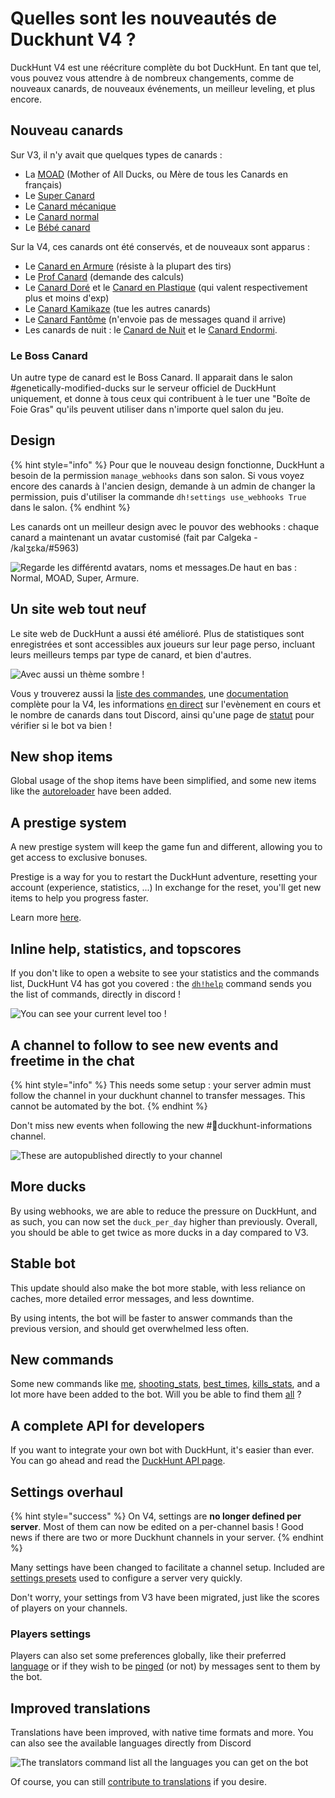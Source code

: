 # Quelles sont les nouveautés de Duckhunt V4 ?

DuckHunt V4 est une réécriture complète du bot DuckHunt. En tant que tel, vous pouvez vous attendre à de nombreux changements, comme de nouveaux canards, de nouveaux événements, un meilleur leveling, et plus encore.

## Nouveau canards

Sur V3, il n'y avait que quelques types de canards :

* La [MOAD](players-guide/types-of-ducks.md#moad-mother-of-all-ducks) \(Mother of All Ducks, ou Mère de tous les Canards en français\)
* Le [Super Canard](players-guide/types-of-ducks.md#super-ducks)
* Le [Canard mécanique](players-guide/types-of-ducks.md#mechanical)
* Le [Canard normal](players-guide/types-of-ducks.md#normal-ducks)
* Le [Bébé canard](players-guide/types-of-ducks.md#baby)

Sur la V4, ces canards ont été conservés, et de nouveaux sont apparus :

* Le [Canard en Armure](players-guide/types-of-ducks.md#canards-en-armure) \(résiste à la plupart des tirs\)
* Le [Prof Canard](players-guide/types-of-ducks.md#prof-pr-duck) \(demande des calculs\)
* Le [Canard Doré](players-guide/types-of-ducks.md#canard-dore) et le [Canard en Plastique](players-guide/types-of-ducks.md#canard-en-plastique) \(qui valent respectivement plus et moins d'exp\)
* Le [Canard Kamikaze](players-guide/types-of-ducks.md#kamikaze) \(tue les autres canards\)
* Le [Canard Fantôme](players-guide/types-of-ducks.md#canard-fantome) \(n'envoie pas de messages quand il arrive\)
* Les canards de nuit : le [Canard de Nuit](players-guide/types-of-ducks.md#canard-de-la-nuit) et le [Canard Endormi](players-guide/types-of-ducks.md#canard-de-la-nuit).

### Le Boss Canard

Un autre type de canard est le Boss Canard. Il apparait dans le salon \#genetically-modified-ducks sur le serveur officiel de DuckHunt uniquement, et donne à tous ceux qui contribuent à le tuer une "Boîte de Foie Gras" qu'ils peuvent utiliser dans n'importe quel salon du jeu.

## Design

{% hint style="info" %}
Pour que le nouveau design fonctionne, DuckHunt a besoin de la permission `manage_webhooks` dans son salon. Si vous voyez encore des canards à l'ancien design, demande à un admin de changer la permission, puis d'utiliser la commande  `dh!settings use_webhooks True` dans le salon.
{% endhint %}

Les canards ont un meilleur design avec le pouvor des webhooks : chaque canard a maintenant un avatar customisé \(fait par Calgeka - /kalʒɛka/\#5963\)

![Regarde les diff&#xE9;rentd avatars, noms et messages.De haut en bas : Normal, MOAD, Super, Armure.](.gitbook/assets/webhooks-example.png)

## Un site web tout neuf

Le site web de DuckHunt a aussi été amélioré. Plus de statistiques sont enregistrées et sont accessibles aux joueurs sur leur page perso, incluant leurs meilleurs temps par type de canard, et bien d'autres.

![Avec aussi un th&#xE8;me sombre !](.gitbook/assets/new-graphs.png)

Vous y trouverez aussi la [liste des commandes](https://duckhunt.me/commands), une [documentation](https://duckhunt.me/fr/docs/) complète pour la V4, les informations [en direct](https://duckhunt.me) sur l'evènement en cours et le nombre de canards dans tout Discord, ainsi qu'une page de [statut](https://duckhunt.me/status) pour vérifier si le bot va bien !

## New shop items

Global usage of the shop items have been simplified, and some new items like the [autoreloader](https://duckhunt.me/commands/shop/reloader) have been added.

## A prestige system

A new prestige system will keep the game fun and different, allowing you to get access to exclusive bonuses.

Prestige is a way for you to restart the DuckHunt adventure, resetting your account \(experience, statistics, ...\) In exchange for the reset, you'll get new items to help you progress faster.

Learn more [here](players-guide/levels-and-experience.md#prestige-levels).

## Inline help, statistics, and topscores

If you don't like to open a website to see your statistics and the commands list, DuckHunt V4 has got you covered : the [`dh!help`](https://duckhunt.me/commands/) command sends you the list of commands, directly in discord !

![You can see your current level too !](.gitbook/assets/inline-information-about-a-hunter.png)

## A channel to follow to see new events and freetime in the chat

{% hint style="info" %}
This needs some setup : your server admin must follow the channel in your duckhunt channel to transfer messages. This cannot be automated by the bot.
{% endhint %}

Don't miss new events when following the new \#🦆duckhunt-informations channel.

![These are autopublished directly to your channel](.gitbook/assets/messages-sent-in-the-informations-channel.png)

## More ducks

By using webhooks, we are able to reduce the pressure on DuckHunt, and as such, you can now set the `duck_per_day` higher than previously. Overall, you should be able to get twice as more ducks in a day compared to V3.

## Stable bot

This update should also make the bot more stable, with less reliance on caches, more detailed error messages, and less downtime.

By using intents, the bot will be faster to answer commands than the previous version, and should get overwhelmed less often.

## New commands

Some new commands like [me](https://duckhunt.me/commands/me), [shooting\_stats](https://duckhunt.me/commands/shooting_stats), [best\_times](https://duckhunt.me/commands/best_times), [kills\_stats](https://duckhunt.me/commands/kills_stats), and a lot more have been added to the bot. Will you be able to find them [all](https://duckhunt.me/commands) ?

## A complete API for developers

If you want to integrate your own bot with DuckHunt, it's easier than ever. You can go ahead and read the [DuckHunt API page](the-duckhunt-api/channels-scores-and-stats.md).

## Settings overhaul

{% hint style="success" %}
On V4, settings are **no longer defined per server**. Most of them can now be edited on a per-channel basis ! Good news if there are two or more Duckhunt channels in your server.
{% endhint %}

Many settings have been changed to facilitate a channel setup. Included are [settings presets](https://duckhunt.me/commands/settings/templates) used to configure a server very quickly.

Don't worry, your settings from V3 have been migrated, just like the scores of players on your channels.

### Players settings

Players can also set some preferences globally, like their preferred [language](https://duckhunt.me/commands/settings/my_language) or if they wish to be [pinged](https://duckhunt.me/commands/settings/ping) \(or not\) by messages sent to them by the bot.

## Improved translations

Translations have been improved, with native time formats and more. You can also see the available languages directly from Discord

![The translators command list all the languages you can get on the bot](.gitbook/assets/translators.png)

Of course, you can still [contribute to translations](players-guide/how-to-contribute-to-the-bot.md#translating-the-bot) if you desire.

